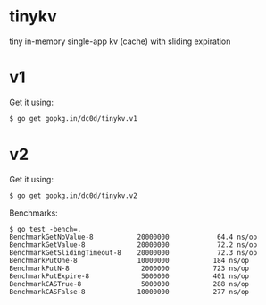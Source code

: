 # tinykv
tiny in-memory single-app kv (cache) with sliding expiration

# v1

Get it using:

```bash
$ go get gopkg.in/dc0d/tinykv.v1
```

# v2

Get it using:

```bash
$ go get gopkg.in/dc0d/tinykv.v2
```

Benchmarks:

```
$ go test -bench=.
BenchmarkGetNoValue-8          	20000000	        64.4 ns/op
BenchmarkGetValue-8            	20000000	        72.2 ns/op
BenchmarkGetSlidingTimeout-8   	20000000	        72.3 ns/op
BenchmarkPutOne-8              	10000000	       184 ns/op
BenchmarkPutN-8                	 2000000	       723 ns/op
BenchmarkPutExpire-8           	 5000000	       401 ns/op
BenchmarkCASTrue-8             	 5000000	       288 ns/op
BenchmarkCASFalse-8            	10000000	       277 ns/op
```